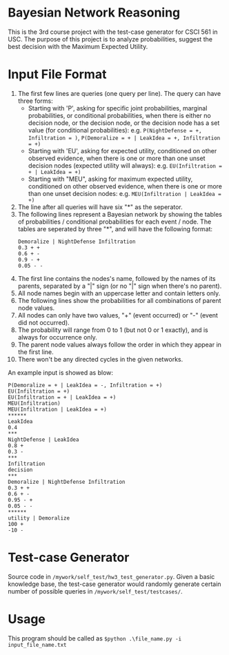# Bayesian Network Reasoning
This is the 3rd course project with the test-case generator for CSCI 561 in USC. The purpose of this project is to analyze probabilities, suggest the best decision with the Maximum Expected Utility.

# Input File Format
1. The first few lines are queries (one query per line). The query can have three forms:
    - Starting with 'P', asking for specific joint probabilities, marginal probabilities, or conditional probabilities, when there is either no decision node, or the decision node, or the decision node has a set value (for conditional probabilities): e.g. `P(NightDefense = +, Infiltration = )`, `P(Demoralize = + | LeakIdea = +, Infiltration = +)`
    - Starting with 'EU', asking for expected utility, conditioned on other observed evidence, when there is one or more than one unset decision nodes (expected utility will always): e.g. `EU(Infiltration = + | LeakIdea = +)`
    - Starting with "MEU", asking for maximum expected utility, conditioned on other observed evidence, when there is one or more than one unset decision nodes: e.g. `MEU(Infiltration | LeakIdea = +)`
2. The line after all queries will have six "*" as the seperator.
3. The following lines represent a Bayesian network by showing the tables of probabilities / conditional probabilities for each event / node. The tables are seperated by three "*", and will have the following format:
    ```
    Demoralize | NightDefense Infiltration
    0.3 + +
    0.6 + -
    0.9 - +
    0.05 - -
    ```
4. The first line contains the nodes's name, followed by the names of its parents, separated by a "|" sign (or no "|" sign when there's no parent).
5. All node names begin with an uppercase letter and contain letters only.
6. The following lines show the probabilities for all combinations of parent node values.
7. All nodes can only have two values, "+" (event occurred) or "-" (event did not occurred).
8. The probability will range from 0 to 1 (but not 0 or 1 exactly), and is always for occurrence only.
9. The parent node values always follow the order in which they appear in the first line.
10. There won't be any directed cycles in the given networks.

An example input is showed as blow:
```
P(Demoralize = + | LeakIdea = -, Infiltration = +)
EU(Infiltration = +)
EU(Infiltration = + | LeakIdea = +)
MEU(Infiltration)
MEU(Infiltration | LeakIdea = +)
******
LeakIdea
0.4
***
NightDefense | LeakIdea
0.8 +
0.3 -
***
Infiltration
decision
***
Demoralize | NightDefense Infiltration
0.3 + +
0.6 + -
0.95 - +
0.05 - -
******
utility | Demoralize
100 +
-10 -
```

# Test-case Generator
Source code in `/mywork/self_test/hw3_test_generator.py`. Given a basic knowledge base, the test-case generator would randomly generate certain number of possible queries in `/mywork/self_test/testcases/`.

# Usage
This program should be called as `$python .\file_name.py -i input_file_name.txt`